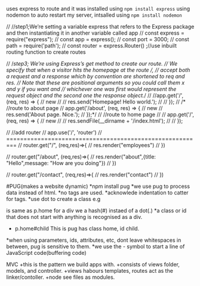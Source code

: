 uses express to route and it was installed using `npm install express`
using nodemon to auto restart my server, intsalled using `npm install nodemon`

// //step1;We’re setting a variable express that refers to the Express package and then instantiating it in another variable called app
// const express = require("express");
// const app = express();
// const port = 3000;
// const path = require('path');
// const router = express.Router() ;//use inbuilt routing function to create routes

// /*step3; We’re using Express’s get method to create our route.
//  We specify that when a visitor hits the homepage at the route /,
//   accept both a request and a response which by convention are shortened to req and res.
//    Note that these are positional arguments so you could call them x and y if you want and
//  whichever one was first would represent the request object and the second one the response object.*/
// //app.get('/', (req, res) => { // new
// //    res.send('Homepage! Hello world.');
// //  });
//  /* //route to about page
//   app.get('/about', (req, res) => { // new
//     res.send('About page. Nice.');
//   });*/
//   //route to home page
//     // app.get('/', (req, res) => { // new
//     //   res.sendFile(__dirname + '/index.html');
//     // });
 
// //add router
// app.use('/', 'router')
// =========================================================
// router.get("/", (req,res)=>{
//   res.render("employees")
// })


// router.get("/about", (req,res)=>{
//   res.render("about",{title: "Hello",message: "How are you doing"})
// })

// router.get("/contact", (req,res)=>{
//   res.render("contact")
// })




#PUG(makes a website dynamic)
*npm install pug
*we use pug to process data instead of html.
*no tags are used.
*acknowlede indentation to catter for tags.
*use dot to create a class e.g <p class="home"></p> is same as p.home 
for a div we a hash(#) instaed of a dot(.)
*a class or id that does not start with anything is recognised as a div.
* p.home#child This is pug   has class home, id child.

*when using parameters, ids, attributes, etc, dont leave whitespaces in between, pug is sensitive to them.
*we use the - symbol to start a line of JavaScript code(buffering code)

MVC
+this is the pattern we build apps with.
+consists of views folder, models, and controller.
+views habours templates, routes act as the linker/contoller.
+node see files as modules.